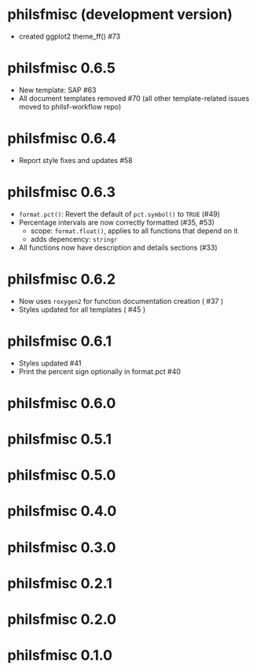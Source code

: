 # philsfmisc (development version)

- created ggplot2 theme_ff() #73

# philsfmisc 0.6.5

- New template: SAP #63
- All document templates removed #70 (all other template-related issues moved to philsf-workflow repo)

# philsfmisc 0.6.4

- Report style fixes and updates #58

# philsfmisc 0.6.3

- `format.pct()`: Revert the default of `pct.symbol()` to `TRUE` (#49)
- Percentage intervals are now correctly formatted (#35, #53)
  - scope: `format.float()`, applies to all functions that depend on it
  - adds depencency: `stringr`
- All functions now have description and details sections (#33)

# philsfmisc 0.6.2

- Now uses `roxygen2` for function documentation creation ( #37 )
- Styles updated for all templates ( #45 )

# philsfmisc 0.6.1

- Styles updated #41
- Print the percent sign optionally in format.pct #40

# philsfmisc 0.6.0

# philsfmisc 0.5.1

# philsfmisc 0.5.0

# philsfmisc 0.4.0

# philsfmisc 0.3.0

# philsfmisc 0.2.1

# philsfmisc 0.2.0

# philsfmisc 0.1.0
